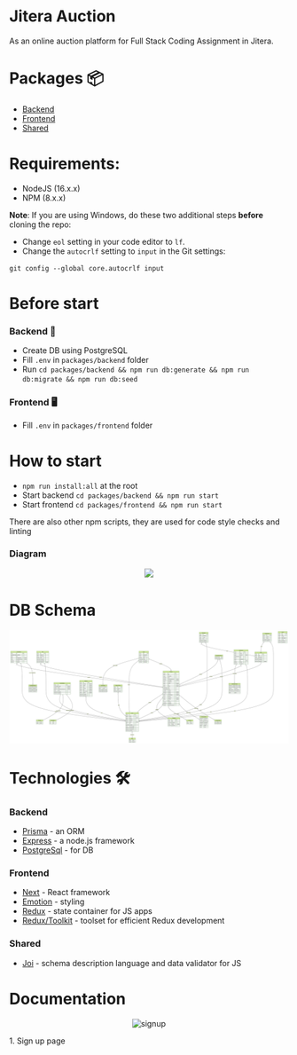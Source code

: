 # Jitera Auction

As an online auction platform for Full Stack Coding Assignment in Jitera.

# Packages 📦

- [Backend](./packages/backend)
- [Frontend](./packages/frontend)
- [Shared](./packages/shared)

# Requirements:

- NodeJS (16.x.x)
- NPM (8.x.x)

**Note**: If you are using Windows, do these two additional steps **before** cloning the repo:

- Change `eol` setting in your code editor to `lf`.
- Change the `autocrlf` setting to `input` in the Git settings:

```
git config --global core.autocrlf input
```

# Before start

### Backend 💾

- Create DB using PostgreSQL
- Fill `.env` in `packages/backend` folder
- Run `cd packages/backend && npm run db:generate && npm run db:migrate && npm run db:seed`

### Frontend 🖥

- Fill `.env` in `packages/frontend` folder

# How to start

- `npm run install:all` at the root
- Start backend `cd packages/backend && npm run start`
- Start frontend `cd packages/frontend && npm run start`

There are also other npm scripts, they are used for code style checks and linting

### Diagram

<p align="center">
  <img src="https://i.ibb.co/X8sbvVt/auction-website-diagram.png" />
</p>

# DB Schema

![DB Schema](./packages/backend/prisma/ERD.svg)

# Technologies 🛠

### Backend

- [Prisma](https://www.prisma.io/) - an ORM
- [Express](https://expressjs.com/) - a node.js framework
- [PostgreSql](https://www.postgresql.org/) - for DB

### Frontend

- [Next](https://nextjs.org/) - React framework
- [Emotion](https://emotion.sh/docs/introduction) - styling
- [Redux](https://redux.js.org/) - state container for JS apps
- [Redux/Toolkit](https://redux-toolkit.js.org/) - toolset for efficient Redux development

### Shared

- [Joi](https://github.com/sideway/joi) - schema description language and data validator for JS

# Documentation
<p align="center">
  <img src="https://i.ibb.co/zFMzppC/signup.png" alt="signup" border="0">
</p>
1. Sign up page
